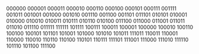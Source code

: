 000000
000001
000011
000010
000110
000100
000101
000111
001111
001011
001001
001000
001010
001110
001100
001101
011101
010101
010001
010000
010010
010011
010111
010110
010100
011100
011000
011001
011011
011010
011110
011111
111111
101111
100111
100011
100001
100000
100010
100110
100100
100101
101101
101001
101000
101010
101011
111011
110011
110001
110000
110010
110110
110100
110101
110111
111101
111001
111000
111010
111110
101110
101100
111100
